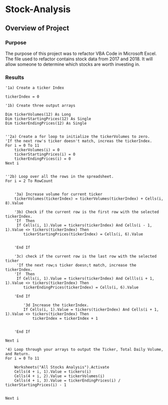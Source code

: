 # Stock-Analysis
## Overview of Project
### Purpose
The purpose of this project was to refactor VBA Code in Microsoft Excel. 
The file used to refactor contains stock data from 2017 and 2018. It will allow someone to determine which stocks are worth investing in.
### Results
    '1a) Create a ticker Index
    
    tickerIndex = 0

    '1b) Create three output arrays
    
    Dim tickerVolumes(12) As Long
    Dim tickerStartingPrices(12) As Single
    Dim tickerEndingPrices(12) As Single
    
    
    ''2a) Create a for loop to initialize the tickerVolumes to zero.
    'If the next row's ticker doesn't match, increas the tickerIndex.
    For i = 0 To 11
        tickerVolumes(i) = 0
        tickerStartingPrices(i) = 0
        tickerEndingPrices(i) = 0
    Next i
    
        
    ''2b) Loop over all the rows in the spreadsheet.
    For i = 2 To RowCount
    
        
        '3a) Increase volume for current ticker
        tickerVolumes(tickerIndex) = tickerVolumes(tickerIndex) + Cells(i, 8).Value
        
        '3b) Check if the current row is the first row with the selected tickerIndex.
        'If  Then
         If Cells(i, 1).Value = tickers(tickerIndex) And Cells(i - 1, 1).Value <> tickers(tickerIndex) Then
            tickerStartingPrices(tickerIndex) = Cells(i, 6).Value
            
            
        'End If
        
        '3c) check if the current row is the last row with the selected ticker
         'If the next row;s ticker doesn;t match, increase the tickerIndex.
        'If  Then
         If Cells(i, 1).Value = tickers(tickerIndex) And Cellls(i + 1, 1).Value <> tickers(tickerIndex) Then
            tickerEndingPrices(tickerIndex) = Cells(i, 6).Value
            
        'End If

            '3d Increase the tickerIndex.
            If Cells(i, 1).Value = tickers(tickerIndex) And Cells(i + 1, 1).Value <> tickers(tickerIndex) Then
                tickerIndex = tickerIndex + 1
                
            
        'End If
    
    Next i
    
    '4) Loop through your arrays to output the Ticker, Total Daily Volume, and Return.
    For i = 0 To 11
        
        Worksheets("All Stocks Analysis").Activate
        Cells(4 + i, 1).Value = tickers(i)
        Cells(4 + i, 2).Value = tickerVolumes(i)
        Cells(4 + i, 3).Value = tickerEndingPrices(i) / tickerStartingPrices(i) - 1
        
        
    Next i
